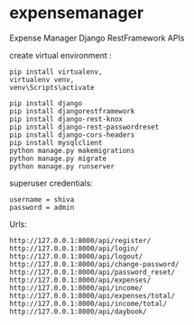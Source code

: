 # expensemanager
Expense Manager Django RestFramework APIs


create virtual environment :
     
    pip install virtualenv,
    virtualenv venv,
    venv\Scripts\activate
  
    pip install django
    pip install djangorestframework
    pip install django-rest-knox
    pip install django-rest-passwordreset
    pip install django-cors-headers
    pip install mysqlclient
    python manage.py makemigrations
    python manage.py migrate
    python manage.py runserver

superuser credentials:
    
    username = shiva
    password = admin
    
Urls:

    http://127.0.0.1:8000/api/register/
    http://127.0.0.1:8000/api/login/
    http://127.0.0.1:8000/api/logout/
    http://127.0.0.1:8000/api/change-password/
    http://127.0.0.1:8000/api/password_reset/
    http://127.0.0.1:8000/api/expenses/
    http://127.0.0.1:8000/api/income/
    http://127.0.0.1:8000/api/expenses/total/
    http://127.0.0.1:8000/api/income/total/
    http://127.0.0.1:8000/api/daybook/
  
  
  
